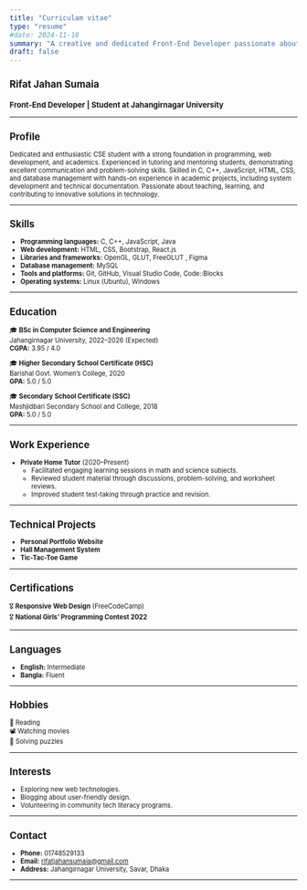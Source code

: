 ```yaml
---
title: "Curriculam vitae"
type: "resume"
#date: 2024-11-18
summary: "A creative and dedicated Front-End Developer passionate about building intuitive web applications."
draft: false
---
```


<div style="font-size: 0.8em;">

## **Rifat Jahan Sumaia**

### **Front-End Developer | Student at Jahangirnagar University**

---

## **Profile**
Dedicated and enthusiastic CSE student with a strong foundation in programming, web development, and academics. Experienced in tutoring and mentoring students, demonstrating excellent communication and problem-solving skills. Skilled in C, C++, JavaScript, HTML, CSS, and database management with hands-on experience in academic projects, including system development and technical documentation. Passionate about teaching, learning, and contributing to innovative solutions in technology.

---

## **Skills**
- **Programming languages:** C, C++, JavaScript, Java  
- **Web development:** HTML, CSS, Bootstrap, React.js  
- **Libraries and frameworks:** OpenGL, GLUT, FreeGLUT , Figma
- **Database management:** MySQL  
- **Tools and platforms:** Git, GitHub, Visual Studio Code, Code::Blocks  
- **Operating systems:** Linux (Ubuntu), Windows  

---

## **Education**

🎓  **BSc in Computer Science and Engineering**  
  Jahangirnagar University, 2022–2026 (Expected)  
  **CGPA:** 3.95 / 4.0  

🎓 **Higher Secondary School Certificate (HSC)**  
  Barishal Govt. Women’s College, 2020  
  **GPA:** 5.0 / 5.0  

🎓 **Secondary School Certificate (SSC)**  
  Mashjidbari Secondary School and College, 2018  
  **GPA:** 5.0 / 5.0  



---

## **Work Experience**
- **Private Home Tutor** (2020–Present)  
  - Facilitated engaging learning sessions in math and science subjects.  
  - Reviewed student material through discussions, problem-solving, and worksheet reviews.  
  - Improved student test-taking through practice and revision.  

---

## **Technical Projects**
- **Personal Portfolio Website**  
- **Hall Management System**  
- **Tic-Tac-Toe Game**  

---

## **Certifications**
🎖️ **Responsive Web Design** (FreeCodeCamp)  
🎖️ **National Girls’ Programming Contest 2022**  

---

## **Languages**
- **English:** Intermediate  
- **Bangla:** Fluent  

---

## **Hobbies**
📖 Reading  
📽️ Watching movies  
🧩 Solving puzzles 

---
## **Interests**
- Exploring new web technologies.  
- Blogging about user-friendly design.  
- Volunteering in community tech literacy programs.  

---

## **Contact**
- **Phone:** 01748529133  
- **Email:** [rifatjahansumaia@gmail.com](mailto:rifatjahansumaia@gmail.com)  
- **Address:** Jahangirnagar University, Savar, Dhaka  

---
</div> 

</div>

<!-- ---
title: "Curriculum Vitae"
type: "resume"
date: 2024-11-18
summary: "A creative and dedicated Front-End Developer passionate about building intuitive web applications."
draft: false
design:
---
sections:
  - block: resume-summary
    content: 
      title: Profile
      description: >
        Dedicated and enthusiastic CSE student with a strong foundation in programming, web development, and academics. Experienced in tutoring and mentoring students, demonstrating excellent communication and problem-solving skills. Skilled in C, C++, JavaScript, HTML, CSS, and database management with hands-on experience in academic projects, including system development and technical documentation. Passionate about teaching, learning, and contributing to innovative solutions in technology.

  - block: resume-education
    content:
      title: Education
      entries:
        - degree: B.Sc. in Computer Science and Engineering
          institution: Jahangirnagar University
          year: 2022–2026 (Expected)
          result: CGPA 3.95 / 4.00
        - degree: Higher Secondary Certificate (HSC)
          institution: Barishal Govt. Women’s College
          year: 2020
          result: GPA 5.00 / 5.00
        - degree: Secondary School Certificate (SSC)
          institution: Mashjidbari Secondary School and College
          year: 2018
          result: GPA 5.00 / 5.00

  - block: resume-experience
    content:
      title: Experience
      entries:
        - position: Private Home Tutor
          duration: 2020–Present
          description: >
            Facilitated engaging learning sessions in math and science subjects. Reviewed student material through discussions, problem-solving, and worksheet reviews. Improved student test-taking through practice and revision.

  - block: resume-skills
    content:
      title: Skills & Hobbies
      skills:
        - name: HTML, CSS, JavaScript
        - name: React, Bootstrap, OpenGL
        - name: MySQL, Git, GitHub
        - name: Flexbox, CSS Grid
      hobbies:
        - name: Reading
        - name: Watching movies
        - name: Solving puzzles

  - block: resume-projects
    content:
      title: Projects
      projects:
        - name: Personal Portfolio Website
          description: A personal website developed using Hugo to showcase skills and work.
        - name: Hall Management System
          description: A complete system for hall administration, featuring database integration.
        - name: Tic-Tac-Toe Game
          description: A browser-based game built with JavaScript and CSS Grid.

  - block: resume-certifications
    content:
      title: Certifications
      certifications:
        - name: Responsive Web Design
          organization: FreeCodeCamp
        - name: National Girls’ Programming Contest 2022

  - block: resume-languages
    content:
      title: Languages
      languages:
        - name: Bangla - Fluent
        - name: English - Intermediate

  - block: resume-references
    content:
      title: References
      references:
        - name: Assistant Professor Md. Rafsan Jani
          position: Dept. of Computer Science, Jahangirnagar University
        - name: Mr. Ashik Uddin
          position: Senior Software Engineer, ABC Ltd.

  - block: resume-interests
    content:
      title: Interests
      interests:
        - name: Exploring new web technologies
        - name: Blogging about user-friendly design
        - name: Volunteering in community tech literacy programs
--- -->



